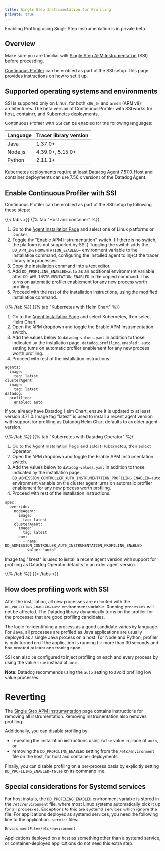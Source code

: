 ```yaml
---
title: Single Step Instrumentation for Profiling
private: true
---
```


<div class="alert alert-info">Enabling Profiling using Single Step Instrumentation is in private beta.</div>

## Overview

Make sure you are familiar with [Single Step APM Instrumentation][1] (SSI) before proceeding.

[Continuous Profiler][3] can be enabled as part of the SSI setup. This page provides instructions on
how to set it up.

## Supported operating systems and environments

SSI is supported only on Linux, for both `x86_64` and `arm64` (ARM v8) architectures. The beta
version of Continuous Profiler with SSI works for host, container, and Kubernetes deployments.

Continuous Profiler with SSI can be enabled for the following languages:

| Language | Tracer library version |
|----------|------------------------|
| Java     | 1.37.0+                |
| Node.js  | 4.39.0+, 5.15.0+       |
| Python   | 2.11.1+                |

Kubernetes deployments require at least Datadog Agent 7.57.0. Host and container deployments can
use 7.56.x versions of the Datadog Agent.

## Enable Continuous Profiler with SSI

Continuous Profiler can be enabled as part of the SSI setup by following these steps:

{{< tabs >}}
{{% tab "Host and container" %}}

1. Go to the [Agent Installation Page][2] and select one of Linux platforms or Docker.
1. Toggle the "Enable APM Instrumentation" switch. (If there is no switch, the platform is not supported by SSI.) Toggling the switch adds the `DD_APM_INSTRUMENTATION_ENABLED=` environment variable to the installation command, configuring the installed agent to inject the tracer library into processes.
1. Copy the installation command into a text editor.
1. Add `DD_PROFILING_ENABLED=auto` as an additional environment variable after `DD_APM_INSTRUMENTATION_ENABLED` in the copied command. This turns on automatic profiler enablement for any new process worth profiling.
1. Proceed with the rest of the installation instructions, using the modified installation command.

[2]: https://app.datadoghq.com/account/settings/agent/latest?platform=overview
{{% /tab %}}
{{% tab "Kubernetes with Helm Chart" %}}

1. Go to the [Agent Installation Page][2] and select Kubernetes, then select Helm Chart.
1. Open the APM dropdown and toggle the Enable APM Instrumentation switch.
1. Add the values below to `datadog-values.yaml` in addition to those indicated by the installation page. `datadog.profiling.enabled: auto` setting turns on automatic profiler enablement for any new
process worth profiling.
1. Proceed with rest of the installation instructions.

```
agents:
  image:
    tag: latest
clusterAgent:
  image:
    tag: latest
datadog:
  profiling:
    enabled: auto
```

If you already have Datadog Helm Chart, ensure it is updated to at least version 3.71.0.
Image tag "latest" is used to install a recent agent version with support for profiling as Datadog
Helm Chart defaults to an older agent version.

[2]: https://app.datadoghq.com/account/settings/agent/latest?platform=overview
{{% /tab %}}
{{% tab "Kubernetes with Datadog Operator" %}}

1. Go to the [Agent Installation Page][2] and select Kubernetes, then select Operator.
1. Open the APM dropdown and toggle the Enable APM Instrumentation switch.
1. Add the values below to `datadog-values.yaml` in addition to those indicated by the installation page. `DD_ADMISSION_CONTROLLER_AUTO_INSTRUMENTATION_PROFILING_ENABLED=auto` environment variable on
the cluster agent turns on automatic profiler enablement for any new process worth profiling.
1. Proceed with rest of the installation instructions.

```
spec:
  override:
    nodeAgent:
      image:
        tag: latest
    clusterAgent:
      image:
        tag: latest
      env:
        - name: DD_ADMISSION_CONTROLLER_AUTO_INSTRUMENTATION_PROFILING_ENABLED
          value: "auto"
```

Image tag "latest" is used to install a recent agent version with support for profiling as Datadog
Operator defaults to an older agent version.

[2]: https://app.datadoghq.com/account/settings/agent/latest?platform=overview
{{% /tab %}}
{{< /tabs >}}

## How does profiling work with SSI

After the installation, all new processes are executed with the `DD_PROFILING_ENABLED=auto`
environment variable. Running processes will not be affected. The Datadog library dynamically turns
on the profiler for the processes that are good profiling candidates.

The logic for identifying a process as a good candidate varies by language. For Java, all processes
are profiled as Java applications are usually deployed as a single Java process on a host. For Node
and Python, profiler is only turned on if the application is running for more than 30 seconds and
has created at least one tracing span.

SSI can also be configured to inject profiling on each and every process by using the value `true`
instead of `auto`.

**Note**: Datadog recommends using the `auto` setting to avoid profiling low value processes.

# Reverting

The [Single Step APM Instrumentation][1] page contains instructions for removing all
instrumentation. Removing instrumentation also removes profiling.

Additionally, you can disable profiling by:
* repeating the installation instructions using `false` value in place of `auto`, or
* removing the `DD_PROFILING_ENABLED` setting from the `/etc/environment` file on the host, for
  host and container deployments.

Finally, you can disable profiling on a per-process basis by explicitly setting
`DD_PROFILING_ENABLED=false` on its command line.

## Special considerations for Systemd services

For host installs, the `DD_PROFILING_ENABLED` environment variable is stored in the `/etc/environment`
file, where most Linux systems automatically pick it up for all processes. Exceptions to this
are systemd services which ignore the file. For applications deployed as systemd services, you need
the following line to the application `.service` files:
```
EnvironmentFile=/etc/environment
```
Applications deployed
on a host as something other than a systemd service, or container-deployed applications do not
need this extra step.

[1]: /tracing/trace_collection/automatic_instrumentation/single-step-apm
[3]: /profiler/
